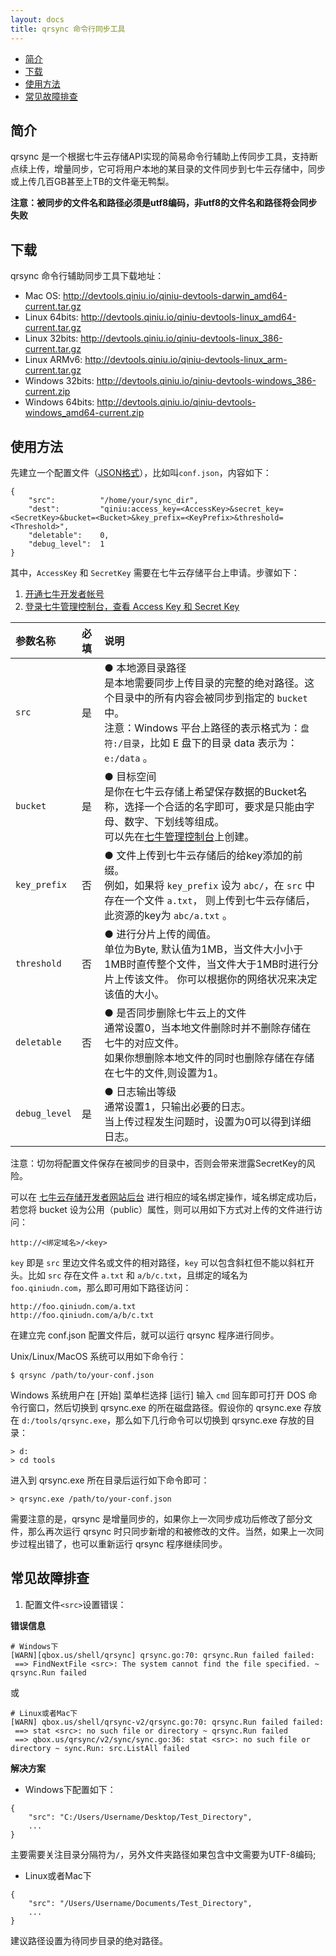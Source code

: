 ```yaml
---
layout: docs
title: qrsync 命令行同步工具
---
```



- [简介](#overview)
- [下载](#download)
- [使用方法](#usage)
- [常见故障排查](#faq)


<a id="overview"></a>
## 简介

qrsync 是一个根据七牛云存储API实现的简易命令行辅助上传同步工具，支持断点续上传，增量同步，它可将用户本地的某目录的文件同步到七牛云存储中，同步或上传几百GB甚至上TB的文件毫无鸭梨。

**注意：被同步的文件名和路径必须是utf8编码，非utf8的文件名和路径将会同步失败**

<a id="download"></a>
## 下载

qrsync 命令行辅助同步工具下载地址：

- Mac OS: <http://devtools.qiniu.io/qiniu-devtools-darwin_amd64-current.tar.gz>
- Linux 64bits: <http://devtools.qiniu.io/qiniu-devtools-linux_amd64-current.tar.gz>
- Linux 32bits: <http://devtools.qiniu.io/qiniu-devtools-linux_386-current.tar.gz>
- Linux ARMv6: <http://devtools.qiniu.io/qiniu-devtools-linux_arm-current.tar.gz>
- Windows 32bits: <http://devtools.qiniu.io/qiniu-devtools-windows_386-current.zip>
- Windows 64bits: <http://devtools.qiniu.io/qiniu-devtools-windows_amd64-current.zip>

<a id="usage"></a>
## 使用方法

先建立一个配置文件（[JSON格式](http://json.org/json-zh.html)），比如叫`conf.json`，内容如下：

```
{
    "src":          "/home/your/sync_dir",
    "dest":         "qiniu:access_key=<AccessKey>&secret_key=<SecretKey>&bucket=<Bucket>&key_prefix=<KeyPrefix>&threshold=<Threshold>",
    "deletable":    0,
    "debug_level":  1
}

```

其中，`AccessKey` 和 `SecretKey` 需要在七牛云存储平台上申请。步骤如下：

1. [开通七牛开发者帐号](https://portal.qiniu.com/signup)
2. [登录七牛管理控制台，查看 Access Key 和 Secret Key](https://portal.qiniu.com/setting/key)

参数名称   | 必填 | 说明
:--------- | :--- | :------
`src` | 是   | ● 本地源目录路径<br>是本地需要同步上传目录的完整的绝对路径。这个目录中的所有内容会被同步到指定的 `bucket` 中。<br>注意：Windows 平台上路径的表示格式为：`盘符:/目录`，比如 E 盘下的目录 data 表示为：`e:/data` 。
`bucket`   | 是   | ● 目标空间<br>是你在七牛云存储上希望保存数据的Bucket名称，选择一个合适的名字即可，要求是只能由字母、数字、下划线等组成。<br>可以先在[七牛管理控制台](https://portal.qiniu.com/)上创建。
`key_prefix` |  否    | ● 文件上传到七牛云存储后的给key添加的前缀。<br>例如，如果将 `key_prefix` 设为 `abc/`，在 `src` 中存在一个文件 `a.txt`， 则上传到七牛云存储后，此资源的key为 `abc/a.txt` 。
`threshold` | 否 | ● 进行分片上传的阈值。 <br> 单位为Byte, 默认值为1MB，当文件大小小于1MB时直传整个文件，当文件大于1MB时进行分片上传该文件。 你可以根据你的网络状况来决定该值的大小。
`deletable`           | 否   | ● 是否同步删除七牛云上的文件<br> 通常设置0，当本地文件删除时并不删除存储在七牛的对应文件。<br>如果你想删除本地文件的同时也删除存储在存储在七牛的文件,则设置为1。
`debug_level`           | 是   | ● 日志输出等级<br>通常设置1，只输出必要的日志。<br>当上传过程发生问题时，设置为0可以得到详细日志。

注意：切勿将配置文件保存在被同步的目录中，否则会带来泄露SecretKey的风险。

可以在 [七牛云存储开发者网站后台](https://portal.qiniu.com/) 进行相应的域名绑定操作，域名绑定成功后，若您将 bucket 设为公用（public）属性，则可以用如下方式对上传的文件进行访问：

    http://<绑定域名>/<key>

`key` 即是 `src` 里边文件名或文件的相对路径，`key` 可以包含斜杠但不能以斜杠开头。比如 `src` 存在文件 `a.txt` 和 `a/b/c.txt`，且绑定的域名为 `foo.qiniudn.com`，那么即可用如下路径访问：

    http://foo.qiniudn.com/a.txt
    http://foo.qiniudn.com/a/b/c.txt

在建立完 conf.json 配置文件后，就可以运行 qrsync 程序进行同步。

Unix/Linux/MacOS 系统可以用如下命令行：

    $ qrsync /path/to/your-conf.json

Windows 系统用户在 [开始] 菜单栏选择 [运行] 输入 `cmd` 回车即可打开 DOS 命令行窗口，然后切换到 qrsync.exe 的所在磁盘路径。假设你的 qrsync.exe 存放在 `d:/tools/qrsync.exe`，那么如下几行命令可以切换到 qrsync.exe 存放的目录：

    > d:
    > cd tools

进入到 qrsync.exe 所在目录后运行如下命令即可：

    > qrsync.exe /path/to/your-conf.json

需要注意的是，qrsync 是增量同步的，如果你上一次同步成功后修改了部分文件，那么再次运行 qrsync 时只同步新增的和被修改的文件。当然，如果上一次同步过程出错了，也可以重新运行 qrsync 程序继续同步。

<a id="faq"></a>
## 常见故障排查

1. 配置文件`<src>`设置错误：

**错误信息**

```
# Windows下
[WARN][qbox.us/shell/qrsync] qrsync.go:70: qrsync.Run failed failed:
 ==> FindNextFile <src>: The system cannot find the file specified. ~ qrsync.Run failed
```

或

```
# Linux或者Mac下
[WARN] qbox.us/shell/qrsync-v2/qrsync.go:70: qrsync.Run failed failed:
 ==> stat <src>: no such file or directory ~ qrsync.Run failed
 ==> qbox.us/qrsync/v2/sync/sync.go:36: stat <src>: no such file or directory ~ sync.Run: src.ListAll failed
```

**解决方案**

- Windows下配置如下：

```
{
    "src": "C:/Users/Username/Desktop/Test_Directory",
    ...
}
```

主要需要关注目录分隔符为`/`，另外文件夹路径如果包含中文需要为UTF-8编码;

- Linux或者Mac下

```
{
    "src": "/Users/Username/Documents/Test_Directory",
    ...
}
```

建议路径设置为待同步目录的绝对路径。

